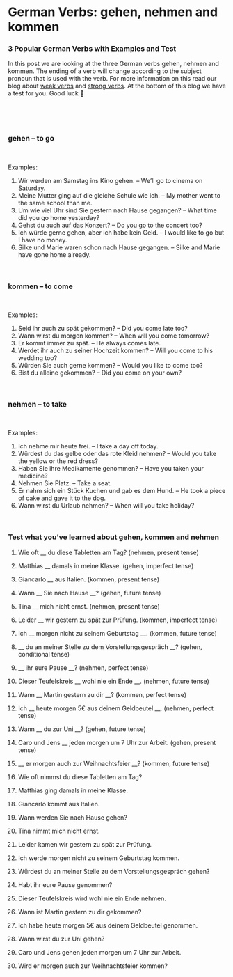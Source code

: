 # German Verbs: gehen, nehmen and kommen



### 3 Popular German Verbs with Examples and Test

In this post we are looking at the three German verbs gehen, nehmen and kommen. The ending of a verb will change according to the subject pronoun that is used with the verb. For more information on this read our blog about [weak verbs](../880/how-german-verbs-work-in-the-present-tense-part-1.html) and [strong verbs](../924/how-german-verbs-work-in-the-present-tense-part-2.html). At the bottom of this blog we have a test for you. Good luck 🙂

 

 

### gehen – to go

 

Examples:

1. Wir werden am Samstag ins Kino gehen. – We’ll go to cinema on Saturday.
2. Meine Mutter ging auf die gleiche Schule wie ich. – My mother went to the same school than me.
3. Um wie viel Uhr sind Sie gestern nach Hause gegangen? – What time did you go home yesterday?
4. Gehst du auch auf das Konzert? – Do you go to the concert too?
5. Ich würde gerne gehen, aber ich habe kein Geld. – I would like to go but I have no money.
6. Silke und Marie waren schon nach Hause gegangen. – Silke and Marie have gone home already.

 

### kommen – to come

 

Examples:

1. Seid ihr auch zu spät gekommen? – Did you come late too?
2. Wann wirst du morgen kommen? – When will you come tomorrow?
3. Er kommt immer zu spät. – He always comes late.
4. Werdet ihr auch zu seiner Hochzeit kommen? – Will you come to his wedding too?
5. Würden Sie auch gerne kommen? – Would you like to come too?
6. Bist du alleine gekommen? – Did you come on your own?

 

### nehmen – to take

 

Examples:

1. Ich nehme mir heute frei. – I take a day off today.
2. Würdest du das gelbe oder das rote Kleid nehmen? – Would you take the yellow or the red dress?
3. Haben Sie ihre Medikamente genommen? – Have you taken your medicine?
4. Nehmen Sie Platz. – Take a seat.
5. Er nahm sich ein Stück Kuchen und gab es dem Hund. – He took a piece of cake and gave it to the dog.
6. Wann wirst du Urlaub nehmen? – When will you take holiday?

 

### Test what you’ve learned about gehen, kommen and nehmen

1. Wie oft __ du diese Tabletten am Tag? (nehmen, present tense)
2. Matthias __ damals in meine Klasse. (gehen, imperfect tense)
3. Giancarlo __ aus Italien. (kommen, present tense)
4. Wann __ Sie nach Hause __? (gehen, future tense)
5. Tina __ mich nicht ernst. (nehmen, present tense)
6. Leider __ wir gestern zu spät zur Prüfung. (kommen, imperfect tense)
7. Ich __ morgen nicht zu seinem Geburtstag __. (kommen, future tense)
8. __ du an meiner Stelle zu dem Vorstellungsgespräch __? (gehen, conditional tense)
9. __ ihr eure Pause __? (nehmen, perfect tense)
10. Dieser Teufelskreis __ wohl nie ein Ende __. (nehmen, future tense)
11. Wann __ Martin gestern zu dir __? (kommen, perfect tense)
12. Ich __ heute morgen 5€ aus deinem Geldbeutel __. (nehmen, perfect tense)
13. Wann __ du zur Uni __? (gehen, future tense)
14. Caro und Jens __ jeden morgen um 7 Uhr zur Arbeit. (gehen, present tense)
15. __ er morgen auch zur Weihnachtsfeier __? (kommen, future tense)

                    


1. Wie oft nimmst du diese Tabletten am Tag?
2. Matthias ging damals in meine Klasse.
3. Giancarlo kommt aus Italien.
4. Wann werden Sie nach Hause gehen?
5. Tina nimmt mich nicht ernst.
6. Leider kamen wir gestern zu spät zur Prüfung.
7. Ich werde morgen nicht zu seinem Geburtstag kommen.
8. Würdest du an meiner Stelle zu dem Vorstellungsgespräch gehen?
9. Habt ihr eure Pause genommen?
10. Dieser Teufelskreis wird wohl nie ein Ende nehmen.
11. Wann ist Martin gestern zu dir gekommen?
12. Ich habe heute morgen 5€ aus deinem Geldbeutel genommen.
13. Wann wirst du zur Uni gehen?
14. Caro und Jens gehen jeden morgen um 7 Uhr zur Arbeit.
15. Wird er morgen auch zur Weihnachtsfeier kommen?

